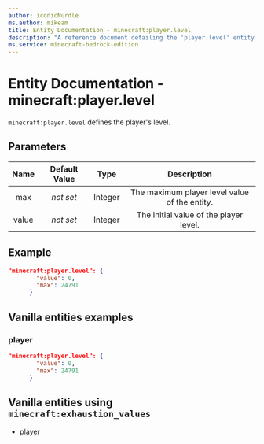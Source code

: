 ```yaml
---
author: iconicNurdle
ms.author: mikeam
title: Entity Documentation - minecraft:player.level
description: "A reference document detailing the 'player.level' entity component"
ms.service: minecraft-bedrock-edition
---
```


# Entity Documentation - minecraft:player.level

`minecraft:player.level` defines the player's level.

## Parameters

| Name| Default Value| Type| Description |
|:-----------:|:-----------:|:-----------:|:-----------:|
|max| *not set*| Integer| The maximum player level value of the entity. |
|value| *not set*| Integer|  The initial value of the player level. |

## Example

```json
"minecraft:player.level": {
        "value": 0,
        "max": 24791
      }
```

## Vanilla entities examples

### player

```json
"minecraft:player.level": {
        "value": 0,
        "max": 24791
      }
```

## Vanilla entities using `minecraft:exhaustion_values`

- [player](../../../../Source/VanillaBehaviorPack_Snippets/entities/player.md)
